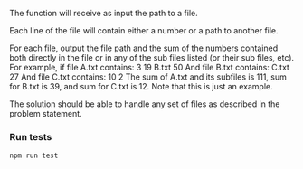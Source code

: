 The function will receive as input the path to a file. 

Each line of the file will contain either a number or a path to another file.

For each file, output the file path and the sum of the numbers contained both directly in the file or in any of the sub files listed (or their sub files, etc). For example, if file A.txt contains: 3 19 B.txt 50 And file B.txt contains: C.txt 27 And file C.txt contains: 10 2 The sum of A.txt and its subfiles is 111, sum for B.txt is 39, and sum for C.txt is 12. Note that this is just an example. 

The solution should be able to handle any set of files as described in the problem statement.

### Run tests
```
npm run test
```
